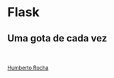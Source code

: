 # Flask

## Uma gota de cada vez

<br>

<small>[Humberto Rocha](https://github.com/humrochagf)</small>
